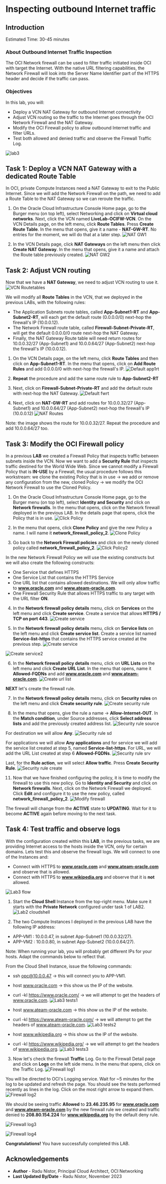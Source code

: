 # Inspecting outbound Internet traffic

## Introduction

Estimated Time: 30-45 minutes

### About Outbound Internet Traffic Inspection

The OCI Network firewall can be used to filter traffic initiated inside OCI with target the Internet. With the native URL filtering capabilities, the Network Firewall will look into the Server Name Identifier part of the HTTPS header and decide if the traffic can pass.

### Objectives

In this lab, you will:

* Deploy a VCN NAT Gateway for outbound Internet connectivity
* Adjust VCN routing so the traffic to the Internet goes through the OCI Network Firewall and the NAT Gateway.
* Modify the OCI Firewall policy to allow outbound Internet traffic and filter URLs.
* Test both allowed and denied traffic and observe the Firewall Traffic Log. 

![lab3](images/lab3.png)

## Task 1: Deploy a VCN NAT Gateway with a dedicated Route Table

In OCI, private Compute Instances need a NAT Gateway to exit to the Public Internet. Since we will add the Network Firewall on the path, we need to add a Route Table to the NAT Gateway so we can reroute the traffic. 

1. On the Oracle Cloud Infrastructure Console Home page, go to the Burger menu (on top left), select Networking and click on **Virtual cloud networks**. Next, click the VCN named **LiveLab-OCIFW-VCN**. On the VCN Details page, on the left menu, click **Route Tables**. Press **Create Route Table**. In the menu that opens, give it a name - **NAT-GW-RT**. No entries for the moment, we will do that at a later step.
  ![NAT GW1](images/natgw1.png)
 
2. In the VCN Details page, click **NAT Gateways** on the left menu then click **Create NAT Gateway**. In the menu that opens, give it a name and attach the Route table previously created.
  ![NAT GW2](images/natgw2.png)

## Task 2: Adjust VCN routing

  Now that we have a **NAT Gateway**, we need to adjust VCN routing to use it. 
  ![VCN Routetables](images/vcnrt.png)

  We will modify all **Route Tables** in the VCN, that we deployed in the previous LABs, with the following rules:

* The Application Subnets route tables, called **App-Subnet1-RT** and **App-Subnet2-RT**, will each get the default route (0.0.0.0/0) next-hop the firewall's IP (10.0.0.12).
* The Network Firewall route table, called **Firewall-Subnet-Private-RT**, will get the default 0.0.0.0/0 route next-hop the NAT Gateway.
* Finally, the NAT Gateway Route table will need return routes for 10.0.0.32/27 (App-Subnet1) and 10.0.0.64/27 (App-Subnet2) next-hop the firewall's IP (10.0.0.12).

1. On the VCN Details page, on the left menu, click **Route Tables** and then click on **App-Subnet1-RT**. In the menu that opens, click on **Add Route Rules** and add 0.0.0.0/0 with next-hop the firewall's IP.
  ![Default app1rt](images/defapp1rt.png)

2. **Repeat** the procedure and add the same route rule to **App-Subnet2-RT**
  
3. Next, click on **Firewall-Subnet-Private-RT** and add the default route with next-hop the NAT Gateway.
  ![Default fwrt](images/deffwrt.png)

4. Next, click on **NAT-GW-RT** and add routes for 10.0.0.32/27 (App-Subnet1) and 10.0.0.64/27 (App-Subnet2) next-hop the firewall's IP (10.0.0.12)
  ![NAT Routes](images/natgwroutes.png)

  Note: the image shows the route for 10.0.0.32/27. Repeat the procedure and add 10.0.0.64/27 too.

## Task 3: Modify the OCI Firewall policy

In a previous **LAB** we created a Firewall Policy that inspects traffic between subnets inside the VCN. Now we want to add a **Security Rule** that inspects traffic destined for the World Wide Web. 
Since we cannot modify a Firewall Policy that is **IN-USE** by a Firewall, the usual procedure follows this workstream: we clone the existing Policy that is in use -> we add or remove any configuration from the new, cloned Policy -> we modify the OCI Network Firewall to use the Cloned Policy. 

1. On the Oracle Cloud Infrastructure Console Home page, go to the Burger menu (on top left), select **Identity and Security** and click on **Network firewalls**. In the menu that opens, click on the Network firewall deployed in the previous LAB. In the details page that opens, click the Policy that is in use.
  ![Click Policy](images/clickpolicy.png)

2. In the menu that opens, click **Clone Policy** and give the new Policy a name. I will name it **network_firewall_policy_2**.
  ![Clone Policy](images/clonepolicy.png)

3. Go back to the **Network Firewall policies** and click on the newly cloned policy called **network_firewall_policy_2**.
  ![Click Policy2](images/clickpolicy2.png)

In the new Network Firewall Policy we will use the existing constructs but we will also create the following constructs:

* One Service that defines HTTPS
* One Service List that contains the HTTPS Service
* One URL list that contains allowed destinations. We will only allow traffic to **www.oracle.com** and **www.ateam-oracle.com**.
* One Firewall Security Rule that allows HTTPS traffic to any target with the URL filter **ON**.

4. In the **Network firewall policy details** menu, click on **Services** on the left menu and click **Create service**. Create a service that allows **HTTPS / TCP on port 443**.
  ![Create service](images/createsrv.png)

5. In the **Network firewall policy details** menu, click on **Service lists** on the left menu and click **Create service list**. Create a service list named **Service-list-https** that contains the HTTPS service created at the previous step.
  ![Create service](images/createsvclist.png)

  ![Create service2](images/createsvclist2.png)

6. In the **Network firewall policy details** menu, click on **URL Lists** on the left menu and click **Create URL List**. In the menu that opens, name it **Allowed-FQDNs** and add **www.oracle.com** and **www.ateam-oracle.com**.
  ![Create url list](images/createurllist.png)

**NEXT** let's create the firewall rule.

7. In the **Network firewall policy details** menu, click on **Security rules** on the left menu and click **Create security rule**. 
  ![Create security rule](images/createsecrule.png)

8. In the menu that opens, give the rule a name -> **Allow-Internet-OUT**. In the **Match condition**, under Source addresses, click **Select address lists** and add the previously created address list.
  ![Security rule source](images/secrule1.png)

  For destination we will allow **Any**.
  ![Security rule sd](images/secrule2.png)

  For applications we will allow **Any applications** and for service we will add the service list created at step 5, named **Service-list-https**. For URL, we will add the URL List created at step 6 **Allowed-FQDNs**.
  ![Security rule srv](images/secrule3.png)

  Last, for the **Rule action**, we will select **Allow traffic**. Press **Create Security Rule**.
  ![Security rule create](images/secrule4.png)

11. Now that we have finished configuring the policy, it is time to modify the firewall to use this new policy. Go to **Identity and Security** and click on **Network firewalls**. Next, click on the Network Firewall we deployed. Click **Edit** and configure it to use the new policy, called **network_firewall_policy_2**.
  ![Modify firewall](images/modifyfw.png)  

  The firewall will change from the **ACTIVE** state to **UPDATING**. Wait for it to become **ACTIVE** again before moving to the next task.

## Task 4: Test traffic and observe logs

With the configuration created within this **LAB**, in the previous tasks, we are providing Internet access to the hosts inside the VCN, only for certain domains. Lets test this and observe the firewall logs. We will connect to one of the Instances and:
  
  * Connect with HTTPS to **www.oracle.com** and **www.ateam-oracle.com** and observe that is allowed.
  * Connect with HTTPS to **www.wikipedia.org** and observe that it is **not** allowed.
  
  ![Lab3 flow](images/lab3flow.png)

1. Start the **Cloud Shell** Instance from the top-right menu. Make sure it starts with the **Private Network** configured under task 1 of LAB2.
  ![Lab2 cloudshell](images/lab2cs.png)

2. The two Compute Instances I deployed in the previous LAB have the following IP address:
* APP-VM1 : 10.0.0.47, in subnet App-Subnet1 (10.0.0.32/27).
* APP-VM2 : 10.0.0.80, in subnet App-Subnet2 (10.0.0.64/27).

Note: When running your lab, you will probably get different IPs for your hosts. Adapt the commands below to reflect that. 

From the Cloud Shell Instance, issue the following commands:
* ssh opc@10.0.0.47  -> this will connect you to APP-VM1.
* host www.oracle.com  -> this show us the IP of the website.
* curl -kI https://www.oracle.com/  -> we will attempt to get the headers of www.oracle.com.
  ![Lab3 tests1](images/lab3tests1.png)

* host www.ateam-oracle.com  -> this show us the IP of the website.
* curl -kI https://www.ateam-oracle.com/  -> we will attempt to get the headers of www.ateam-oracle.com.
  ![Lab3 tests2](images/lab3tests2.png)

* host www.wikipedia.org  -> this show us the IP of the website.
* curl -kI https://www.wikipedia.org/  -> we will attempt to get the headers of www.wikipedia.org.
  ![Lab3 tests3](images/lab3tests3.png)

3. Now let's check the firewall **Traffic** Log. Go to the Firewall Detail page and click on **Logs** on the left side menu. In the menu that opens, click on the Traffic Log.
  ![Firewall log1](images/lab2fwlog1.png)

  You will be directed to OCI's Logging service. Wait for ~5 minutes for the log to be updated and refresh the page. You should see the tests performed recently as lines in the log. Click on the most right arrow to expand them.
  ![Firewall log2](images/lab3fwlog2.png)

  We should be seeing traffic **Allowed** to **23.46.235.95** for **www.oracle.com** and **www.ateam-oracle.com** by the new firewall rule we created and traffic denied to **208.80.154.224** for **www.wikipedia.org** by the default deny rule.
  
  ![Firewall log3](images/lab3fwlogallow.png)

  ![Firewall log4](images/lab3fwlogdeny.png)


**Congratulations!** You have successfully completed this LAB.

## Acknowledgements

* **Author** - Radu Nistor, Principal Cloud Architect, OCI Networking
* **Last Updated By/Date** - Radu Nistor, November 2023
